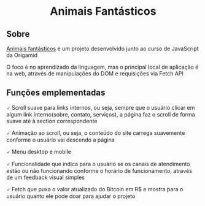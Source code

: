 <h1 align='center'>Animais Fantásticos</h1>

## Sobre

[Animais fantásticos](https://williamxr.github.io/AnimaisFantasticos-ProjetoFinal/) é um projeto desenvolvido junto ao curso de JavaScript da Origamid

O foco é no aprendizado da linguagem, mas o principal local de aplicação é na web, através de manipulações do DOM e requisições via Fetch API

##  Funções emplementadas

🗸 Scroll suave para links internos, ou seja, sempre que o usuário clicar em algum link interno(sobre, contato, serviços), a página faz o scroll de forma suave até à section correspondente

🗸 Animação ao scroll, ou seja, o conteúdo do site carrega suavemente conforme o usuário vai descendo a página

🗸 Menu desktop e mobile

🗸 Funcionalidade que indica para o usuário se os canais de atendimento estão ou não funcionando conforme o horário de funcionamento, através de um feedback visual simples

🗸 Fetch que puxa o valor atualizado do Bitcoin em R$ e mostra para o usuário quanto ele pode doar para ajudar o projeto

